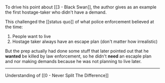 To drive his point about [[3 - Black Swan]], the author gives as an example the first hostage-taker who didn't have a demand.

This challenged the [[status quo]] of what police enforcement believed at the time:

1. People want to live
2. Hostage taker always have an escape plan (don't matter how irrealistic)

But the prep actually had done some stuff that later pointed out that he **wanted** be killed by law enforcement, so he didn't **need** an escaple plan and nor making demands because he was not planning to live later.

---

Understanding of [[0 - Never Split The Difference]]